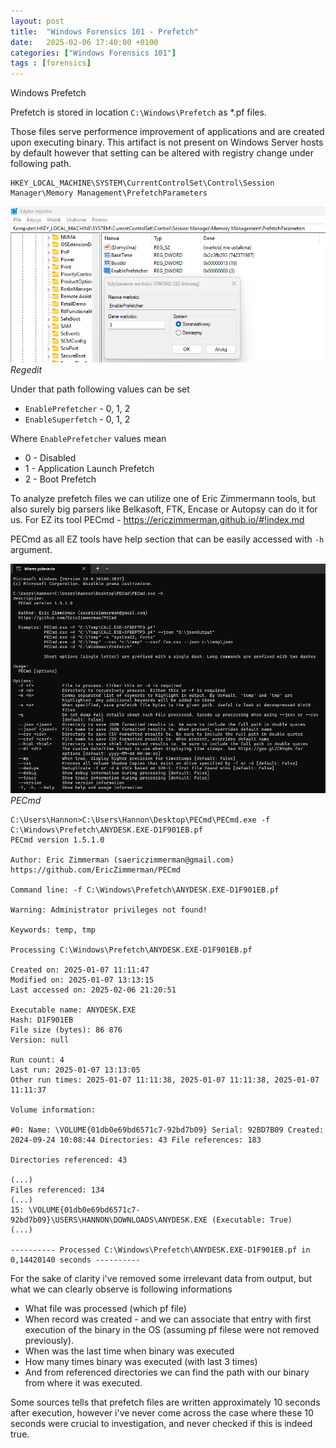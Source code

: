 ```yaml
---
layout: post
title:  "Windows Forensics 101 - Prefetch"
date:   2025-02-06 17:40:00 +0100
categories: ["Windows Forensics 101"]
tags : [forensics]
---
```


Windows Prefetch 

Prefetch is stored in location `C:\Windows\Prefetch` as *.pf files. 

Those files serve performence improvement of applications and are created upon executing binary. 
This artifact is not present on Windows Server hosts by default however that setting can be altered with registry change under following path.

```text
HKEY_LOCAL_MACHINE\SYSTEM\CurrentControlSet\Control\Session Manager\Memory Management\PrefetchParameters
```

![img-description](/assets/img/windows-regedit-prefetch.png)
_Regedit_

Under that path following values can be set 

- `EnablePrefetcher` - 0, 1, 2
- `EnableSuperfetch` - 0, 1, 2

Where `EnablePrefetcher` values mean 

- 0 - Disabled
- 1 - Application Launch Prefetch
- 2 - Boot Prefetch

To analyze prefetch files we can utilize one of Eric Zimmermann tools, but also surely big parsers like Belkasoft, FTK, Encase or Autopsy can do it for us.
For EZ its tool PECmd - <https://ericzimmerman.github.io/#!index.md>

PECmd as all EZ tools have help section that can be easily accessed with `-h` argument.

![img-description](/assets/img/windows-prefetch-pecmd.png)
_PECmd_

```shell
C:\Users\Hannon>C:\Users\Hannon\Desktop\PECmd\PECmd.exe -f C:\Windows\Prefetch\ANYDESK.EXE-D1F901EB.pf
PECmd version 1.5.1.0

Author: Eric Zimmerman (saericzimmerman@gmail.com)
https://github.com/EricZimmerman/PECmd

Command line: -f C:\Windows\Prefetch\ANYDESK.EXE-D1F901EB.pf

Warning: Administrator privileges not found!

Keywords: temp, tmp

Processing C:\Windows\Prefetch\ANYDESK.EXE-D1F901EB.pf

Created on: 2025-01-07 11:11:47
Modified on: 2025-01-07 13:13:15
Last accessed on: 2025-02-06 21:20:51

Executable name: ANYDESK.EXE
Hash: D1F901EB
File size (bytes): 86 876
Version: null

Run count: 4
Last run: 2025-01-07 13:13:05
Other run times: 2025-01-07 11:11:38, 2025-01-07 11:11:38, 2025-01-07 11:11:37

Volume information:

#0: Name: \VOLUME{01db0e69bd6571c7-92bd7b09} Serial: 92BD7B09 Created: 2024-09-24 10:08:44 Directories: 43 File references: 183

Directories referenced: 43

(...)
Files referenced: 134
(...)
15: \VOLUME{01db0e69bd6571c7-92bd7b09}\USERS\HANNON\DOWNLOADS\ANYDESK.EXE (Executable: True)
(...)

---------- Processed C:\Windows\Prefetch\ANYDESK.EXE-D1F901EB.pf in 0,14420140 seconds ----------
```

For the sake of clarity i've removed some irrelevant data from output, but what we can clearly observe is following informations
- What file was processed (which pf file)
- When record was created - and we can associate that entry with first execution of the binary in the OS (assuming pf filese were not removed previously).
- When was the last time when binary was executed 
- How many times binary was executed (with last 3 times) 
- And from referenced directories we can find the path with our binary from where it was executed. 

Some sources tells that prefetch files are written approximately 10 seconds after execution, however i've never come across the case where these 10 seconds were crucial to investigation, and never checked if this is indeed true.